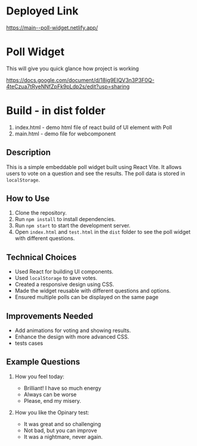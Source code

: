 # Deployed Link
https://main--poll-widget.netlify.app/

# Poll Widget
This will give you quick glance how project is working

https://docs.google.com/document/d/18ig9EIQV3n3P3F0Q-4teCzua7tRyeNNfZpFk9pLdp2s/edit?usp=sharing


# Build - in dist folder
1. index.html - demo html file of react build of UI element with Poll
2. main.html - demo file for webcomponent 

## Description
This is a simple embeddable poll widget built using React Vite. It allows users to vote on a question and see the results. The poll data is stored in `localStorage`.

## How to Use
1. Clone the repository.
2. Run `npm install` to install dependencies.
3. Run `npm start` to start the development server.
4. Open `index.html` and `test.html` in the `dist` folder to see the poll widget with different questions.

## Technical Choices
- Used React for building UI components.
- Used `localStorage` to save votes.
- Created a responsive design using CSS.
- Made the widget reusable with different questions and options.
- Ensured multiple polls can be displayed on the same page

## Improvements Needed
- Add animations for voting and showing results.
- Enhance the design with more advanced CSS.
- tests cases

## Example Questions
1. How you feel today:
   - Brilliant! I have so much energy
   - Always can be worse
   - Please, end my misery.

2. How you like the Opinary test:
   - It was great and so challenging
   - Not bad, but you can improve
   - It was a nightmare, never again.
